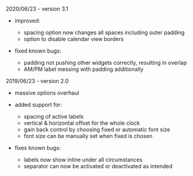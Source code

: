 2020/06/23 - version 3.1

* improved:
  - spacing option now changes all spaces including outer padding
  - option to disable calendar view borders

* fixed known bugs:
  - padding not pushing other widgets correctly, resulting in overlap
  - AM/PM label messing with padding additionally


2019/06/23 - version 2.0

* massive options overhaul
* added support for:
  - spacing of active labels
  - vertical & horizontal offset for the whole clock
  - gain back control by choosing fixed or automatic font size
  - font size can be manually set when fixed is chosen  
  
* fixes known bugs:
  - labels now show inline under all circumstances
  - separator can now be activated or deactivated as intended
